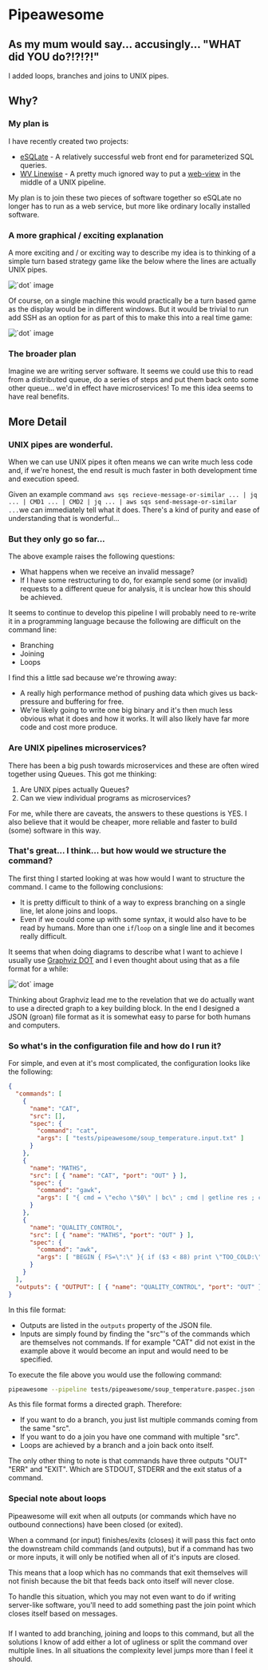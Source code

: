 # Pipeawesome

## As my mum would say... accusingly... "WHAT did YOU do?!?!?!"

I added loops, branches and joins to UNIX pipes.

## Why?

### My plan is

I have recently created two projects:

-   [eSQLate](https://github.com/forbesmyester/esqlate) - A relatively successful web front end for parameterized SQL queries.
-   [WV Linewise](https://github.com/forbesmyester/wv-linewise) - A pretty much ignored way to put a [web-view](https://github.com/Boscop/web-view) in the middle of a UNIX pipeline.

My plan is to join these two pieces of software together so eSQLate no longer has to run as a web service, but more like ordinary locally installed software.

### A more graphical / exciting explanation

A more exciting and / or exciting way to describe my idea is to thinking of a simple turn based strategy game like the below where the lines are actually UNIX pipes.

![](./af09533c5536a1ef6ba533be5202b9c1818c1b37.svg "`dot` image")

Of course, on a single machine this would practically be a turn based game as the display would be in different windows. But it would be trivial to run add SSH as an option for as part of this to make this into a real time game:

![](./5a41ae9cf241d17b63cf68da75f29a8d3981aac0.svg "`dot` image")

### The broader plan

Imagine we are writing server software. It seems we could use this to read from a distributed queue, do a series of steps and put them back onto some other queue... we'd in effect have microservices! To me this idea seems to have real benefits.

## More Detail

### UNIX pipes are wonderful.

When we can use UNIX pipes it often means we can write much less code and, if we're honest, the end result is much faster in both development time and execution speed.

Given an example command `aws sqs recieve-message-or-similar ... | jq ... | CMD1 ... | CMD2 | jq ... | aws sqs send-message-or-similar ...`we can immediately tell what it does. There's a kind of purity and ease of understanding that is wonderful...

### But they only go so far...

The above example raises the following questions:

-   What happens when we receive an invalid message?
-   If I have some restructuring to do, for example send some (or invalid) requests to a different queue for analysis, it is unclear how this should be achieved.

It seems to continue to develop this pipeline I will probably need to re-write it in a programming language because the following are difficult on the command line:

-   Branching
-   Joining
-   Loops

I find this a little sad because we're throwing away:

-   A really high performance method of pushing data which gives us back-pressure and buffering for free.
-   We're likely going to write one big binary and it's then much less obvious what it does and how it works. It will also likely have far more code and cost more produce.

### Are UNIX pipelines microservices?

There has been a big push towards microservices and these are often wired together using Queues. This got me thinking:

1.  Are UNIX pipes actually Queues?
2.  Can we view individual programs as microservices?

For me, while there are caveats, the answers to these questions is YES. I also believe that it would be cheaper, more reliable and faster to build (some) software in this way.

### That's great... I think... but how would we structure the command?

The first thing I started looking at was how would I want to structure the command. I came to the following conclusions:

-   It is pretty difficult to think of a way to express branching on a single line, let alone joins and loops.
-   Even if we could come up with some syntax, it would also have to be read by humans. More than one `if`/`loop` on a single line and it becomes really difficult.

It seems that when doing diagrams to describe what I want to achieve I usually use [Graphviz DOT](https://www.graphviz.org/doc/info/lang.html) and I even thought about using that as a file format for a while:

![](./02bc56e1a281dedb78be2c012ffd56b9791cb334.svg "`dot` image")

Thinking about Graphviz lead me to the revelation that we do actually want to use a directed graph to a key building block.  In the end I designed a JSON (groan) file format as it is somewhat easy to parse for both humans and computers.

### So what's in the configuration file and how do I run it?

For simple, and even at it's most complicated, the configuration looks like the following:

```json
{
  "commands": [
    {
      "name": "CAT",
      "src": [],
      "spec": {
        "command": "cat",
        "args": [ "tests/pipeawesome/soup_temperature.input.txt" ]
      }
    },
    {
      "name": "MATHS",
      "src": [ { "name": "CAT", "port": "OUT" } ],
      "spec": {
        "command": "gawk",
        "args": [ "{ cmd = \"echo \"$0\" | bc\" ; cmd | getline res ; close(cmd); print INPUT\": \"$0\": \"res; fflush() }"]
      }
    },
    {
      "name": "QUALITY_CONTROL",
      "src": [ { "name": "MATHS", "port": "OUT" } ],
      "spec": {
        "command": "awk",
        "args": [ "BEGIN { FS=\":\" }{ if ($3 < 88) print \"TOO_COLD:\"$2\":\"$3; else if ($3 > 93) print \"TOO_HOT:\"$2\":\"$3; else print \"JUST_RIGHT:\"$2\":\"$3; fflush() }" ]
      }
    }
  ],
  "outputs": { "OUTPUT": [ { "name": "QUALITY_CONTROL", "port": "OUT" } ] }
}
```

In this file format:

-   Outputs are listed in the `outputs` property of the JSON file.
-   Inputs are simply found by finding the "src"'s of the commands which are themselves not commands. If for example "CAT" did not exist in the example above it would become an input and would need to be specified.

To execute the file above you would use the following command:

```sh
pipeawesome --pipeline tests/pipeawesome/soup_temperature.paspec.json -output OUTPUT=- 
```

As this file format forms a directed graph. Therefore:

-   If you want to do a branch, you just list multiple commands coming from the same "src".
-   If you want to do a join you have one command with multiple "src".
-   Loops are achieved by a branch and a join back onto itself.

The only other thing to note is that commands have three outputs "OUT" "ERR" and "EXIT". Which are STDOUT, STDERR and the exit status of a command.

### Special note about loops

Pipeawesome will exit when all outputs (or commands which have no outbound connections) have been closed (or exited).

When a command (or input) finishes/exits (closes) it will pass this fact onto the downstream child commands (and outputs), but if a command has two or more inputs, it will only be notified when all of it's inputs are closed.

This means that a loop which has no commands that exit themselves will not finish because the bit that feeds back onto itself will never close.

To handle this situation, which you may not even want to do if writing server-like software, you'll need to add something past the join point which closes itself based on messages.

### 

If I wanted to add branching, joining and loops to this command, but all the solutions I know of add either a lot of ugliness or split the command over multiple lines. In all situations the complexity level jumps more than I feel it should.

